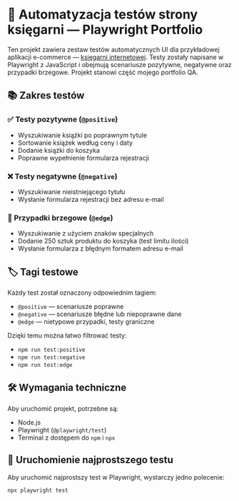 # 🧪 Automatyzacja testów strony księgarni — Playwright Portfolio

Ten projekt zawiera zestaw testów automatycznych UI dla przykładowej aplikacji e-commerce — [księgarni internetowej](https://practice.expandtesting.com/bookstore). Testy zostały napisane w Playwright z JavaScript i obejmują scenariusze pozytywne, negatywne oraz przypadki brzegowe. Projekt stanowi część mojego portfolio QA.

## 📚 Zakres testów

### ✅ Testy pozytywne (`@positive`)
- Wyszukiwanie książki po poprawnym tytule
- Sortowanie książek według ceny i daty
- Dodanie książki do koszyka
- Poprawne wypełnienie formularza rejestracji

### ❌ Testy negatywne (`@negative`)
- Wyszukiwanie nieistniejącego tytułu
- Wysłanie formularza rejestracji bez adresu e-mail

### 🧪 Przypadki brzegowe (`@edge`)
- Wyszukiwanie z użyciem znaków specjalnych
- Dodanie 250 sztuk produktu do koszyka (test limitu ilości)
- Wysłanie formularza z błędnym formatem adresu e-mail

## 🏷️ Tagi testowe

Każdy test został oznaczony odpowiednim tagiem:
- `@positive` — scenariusze poprawne
- `@negative` — scenariusze błędne lub niepoprawne dane
- `@edge` — nietypowe przypadki, testy graniczne

Dzięki temu można łatwo filtrować testy:

- `npm run test:positive`
- `npm run test:negative`
- `npm run test:edge`

## 🛠️ Wymagania techniczne

Aby uruchomić projekt, potrzebne są:

- Node.js
- Playwright (`@playwright/test`)
- Terminal z dostępem do `npm` i `npx`

## 🚀 Uruchomienie najprostszego testu

Aby uruchomić najprostszy test w Playwright, wystarczy jedno polecenie:

`npx playwright test`
